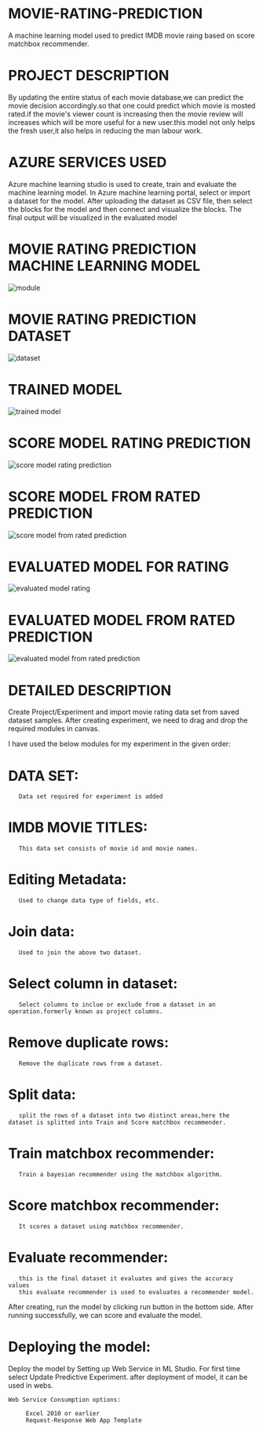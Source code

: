 # MOVIE-RATING-PREDICTION
A machine learning model used to predict IMDB movie raing based on score matchbox recommender.
# PROJECT DESCRIPTION
By updating the entire status of each movie database,we can predict the movie decision accordingly.so that one could predict which movie is mosted rated.if the movie's viewer count is increasing then the movie review will increases which will be more useful for a new user.this model not only helps the fresh user,it also helps in reducing the man labour
work.
# AZURE SERVICES USED
Azure machine learning studio is used to create, train and evaluate the machine learning model. In Azure machine learning portal, select or import a dataset for the model. After uploading the dataset as CSV file, then select the blocks for the model and then connect and visualize the blocks. The final output will be visualized in the evaluated model
# MOVIE RATING PREDICTION MACHINE LEARNING MODEL
![module](https://user-images.githubusercontent.com/89577329/152141661-98e0c29c-7367-45b0-90d7-ca41c9f25ce1.PNG)

# MOVIE RATING PREDICTION DATASET
![dataset](https://user-images.githubusercontent.com/89577329/152141894-1e6b08ca-3066-4223-b346-0f6446d36b83.PNG)
# TRAINED MODEL
![trained model](https://user-images.githubusercontent.com/89577329/152142117-ce813981-6826-44f6-a443-77da1d94bea2.PNG)

# SCORE MODEL RATING PREDICTION
![score model rating prediction](https://user-images.githubusercontent.com/89577329/152142289-7106f17d-11d9-45dd-900d-50b0c3b28197.PNG)

# SCORE MODEL FROM RATED PREDICTION
![score model from rated prediction](https://user-images.githubusercontent.com/89577329/152142430-233fb297-ce7e-40dc-9e9a-fe00a393674c.PNG)

# EVALUATED MODEL FOR RATING
![evaluated model rating](https://user-images.githubusercontent.com/89577329/152142637-f4350299-e405-4cc3-b6c9-c2463c3a0a0c.PNG)

# EVALUATED MODEL FROM RATED PREDICTION
![evaluated model from rated prediction](https://user-images.githubusercontent.com/89577329/152142759-eeb99db4-f0dd-4e4a-9a86-475742c7f8ba.PNG)

# DETAILED DESCRIPTION
Create Project/Experiment and import movie rating data set from saved dataset samples. After creating experiment, we need to drag and drop the required modules in canvas.

I have used the below modules for my experiment in the given order:
 # DATA SET:
       Data set required for experiment is added
       
 # IMDB MOVIE TITLES:
       This data set consists of movie id and movie names.
 # Editing Metadata:
       Used to change data type of fields, etc.
 # Join data:
       Used to join the above two dataset.
 # Select column in dataset:
       Select columns to inclue or exclude from a dataset in an operation.formerly known as project columns.
 # Remove duplicate rows:
       Remove the duplicate rows from a dataset.
 # Split data:
       split the rows of a dataset into two distinct areas,here the dataset is splitted into Train and Score matchbox recommender.
 # Train matchbox recommender:
       Train a bayesian recommender using the matchbox algorithm.
 # Score matchbox recommender:
       It scores a dataset using matchbox recommender.
 # Evaluate recommender:
       this is the final dataset it evaluates and gives the accuracy values 
       this evaluate recommender is used to evaluates a recommender model.
       
 After creating, run the model by clicking run button in the bottom side. After running successfully, we can score and evaluate the model.  
 
# Deploying the model:
Deploy the model by Setting up Web Service in ML Studio. For first time select Update Predictive Experiment. after deployment of model, it can be used in webs.

    Web Service Consumption options:

         Excel 2010 or earlier
         Request-Response Web App Template
 
